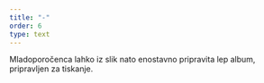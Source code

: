 ```yaml
---
title: "-"
order: 6
type: text
---
```

Mladoporočenca lahko iz slik nato
enostavno pripravita lep album,
pripravljen za tiskanje.
